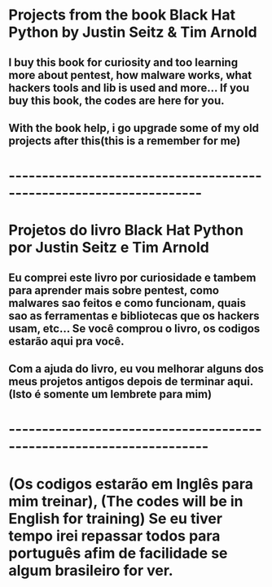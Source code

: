 # Projects from the book Black Hat Python by Justin Seitz & Tim Arnold

## I buy this book for curiosity and too learning more about pentest, how malware works, what hackers tools and lib is used and more... If you buy this book, the codes are here for you.

## With the book help, i go upgrade some of my old projects after this(this is a remember for me)

# -------------------------------------------------------------------

# Projetos do livro Black Hat Python por Justin Seitz e Tim Arnold

## Eu comprei este livro por curiosidade e tambem para aprender mais sobre pentest, como malwares sao feitos e como funcionam, quais sao as ferramentas e bibliotecas que os hackers usam, etc... Se você comprou o livro, os codigos estarão aqui pra você.

## Com a ajuda do livro, eu vou melhorar alguns dos meus projetos antigos depois de terminar aqui. (Isto é somente um lembrete para mim)

# --------------------------------------------------------------------

# (Os codigos estarão em Inglês para mim treinar), (The codes will be in English for training) Se eu tiver tempo irei repassar todos para português afim de facilidade se algum brasileiro for ver.

